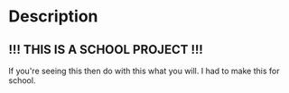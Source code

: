 # Description

## !!! THIS IS A SCHOOL PROJECT !!!

If you're seeing this then do with this what you will. I had to make this for school. 
